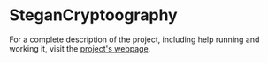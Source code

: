 SteganCryptoography
===================
For a complete description of the project, including help running and working it, visit the [project's webpage](http://troydev.proggle.net/projects-steganography-and-cryptography.php).
